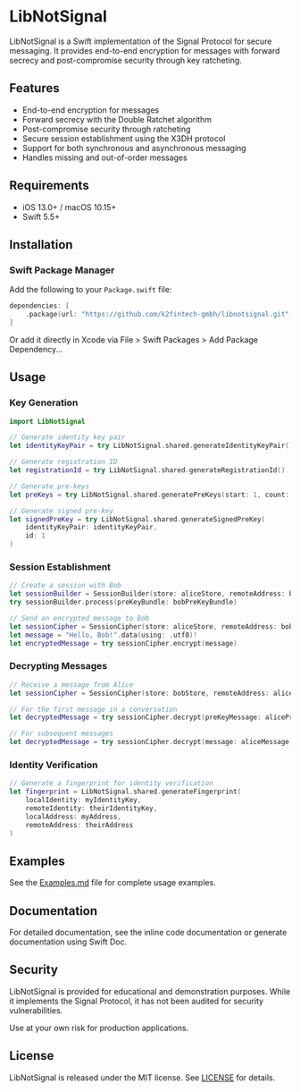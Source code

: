 # LibNotSignal

LibNotSignal is a Swift implementation of the Signal Protocol for secure messaging. It provides end-to-end encryption for messages with forward secrecy and post-compromise security through key ratcheting.

## Features

- End-to-end encryption for messages
- Forward secrecy with the Double Ratchet algorithm
- Post-compromise security through ratcheting
- Secure session establishment using the X3DH protocol
- Support for both synchronous and asynchronous messaging
- Handles missing and out-of-order messages

## Requirements

- iOS 13.0+ / macOS 10.15+
- Swift 5.5+

## Installation

### Swift Package Manager

Add the following to your `Package.swift` file:

```swift
dependencies: [
    .package(url: "https://github.com/k2fintech-gmbh/libnotsignal.git", from: "1.0.0")
]
```

Or add it directly in Xcode via File > Swift Packages > Add Package Dependency...

## Usage

### Key Generation

```swift
import LibNotSignal

// Generate identity key pair
let identityKeyPair = try LibNotSignal.shared.generateIdentityKeyPair()

// Generate registration ID
let registrationId = try LibNotSignal.shared.generateRegistrationId()

// Generate pre-keys
let preKeys = try LibNotSignal.shared.generatePreKeys(start: 1, count: 10)

// Generate signed pre-key
let signedPreKey = try LibNotSignal.shared.generateSignedPreKey(
    identityKeyPair: identityKeyPair, 
    id: 1
)
```

### Session Establishment

```swift
// Create a session with Bob
let sessionBuilder = SessionBuilder(store: aliceStore, remoteAddress: bobAddress)
try sessionBuilder.process(preKeyBundle: bobPreKeyBundle)

// Send an encrypted message to Bob
let sessionCipher = SessionCipher(store: aliceStore, remoteAddress: bobAddress)
let message = "Hello, Bob!".data(using: .utf8)!
let encryptedMessage = try sessionCipher.encrypt(message)
```

### Decrypting Messages

```swift
// Receive a message from Alice
let sessionCipher = SessionCipher(store: bobStore, remoteAddress: aliceAddress)

// For the first message in a conversation
let decryptedMessage = try sessionCipher.decrypt(preKeyMessage: alicePreKeyMessage)

// For subsequent messages
let decryptedMessage = try sessionCipher.decrypt(message: aliceMessage)
```

### Identity Verification

```swift
// Generate a fingerprint for identity verification
let fingerprint = LibNotSignal.shared.generateFingerprint(
    localIdentity: myIdentityKey,
    remoteIdentity: theirIdentityKey,
    localAddress: myAddress,
    remoteAddress: theirAddress
)
```

## Examples

See the [Examples.md](Examples.md) file for complete usage examples.

## Documentation

For detailed documentation, see the inline code documentation or generate documentation using Swift Doc.

## Security

LibNotSignal is provided for educational and demonstration purposes. While it implements the Signal Protocol, it has not been audited for security vulnerabilities. 

Use at your own risk for production applications.

## License

LibNotSignal is released under the MIT license. See [LICENSE](LICENSE) for details. 
